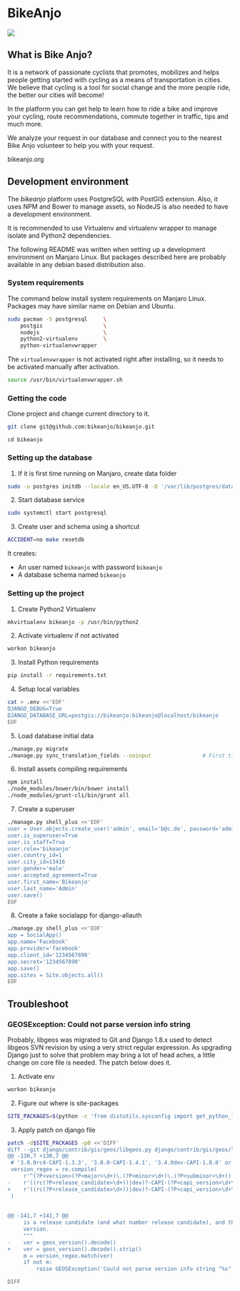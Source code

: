 # BikeAnjo

<img src=”https://drive.google.com/drive/u/0/folders/1GaCI_fZDvxBfJ5kMq-t70kSb-sbij1vn”>


## What is Bike Anjo?

It is a network of passionate cyclists that promotes, mobilizes and helps people getting started with cycling as a means of transportation in cities. We believe that cycling is a tool for social change and the more people ride, the better our cities will become!

In the platform you can get help to learn how to ride a bike and improve your cycling, route recommendations, commute together in traffic, tips and much more.

We analyze your request in our database and connect you to the nearest Bike Anjo volunteer to help you with your request.

bikeanjo.org


## Development environment

The *bikeanjo* platform uses PostgreSQL with PostGIS extension. Also, it uses
NPM and Bower to manage assets, so NodeJS is also needed to have a development
environment.

It is recommended to use Virtualenv and virtualenv wrapper to manage isolate and
Python2 dependencies.

The following README was written when setting up a development environment on
Manjaro Linux. But packages described here are probably available in any debian
based distribution also.

### System requirements

The command below install system requirements on Manjaro Linux. Packages may
have similar name on Debian and Ubuntu.

```sh
sudo pacman -S postgresql     \
    postgis                   \
    nodejs                    \
    python2-virtualenv        \
    python-virtualenvwrapper
```

The `virtualenvwrapper` is not activated right after installing, so it needs to
be activated manually after activation.

```sh
source /usr/bin/virtualenvwrapper.sh 
```


### Getting the code

Clone project and change current directory to it. 

```sh
git clone git@github.com:bikeanjo/bikeanjo.git
```

```
cd bikeanjo
```


### Setting up the database

1. If it is first time running on Manjaro, create data folder
```sh
sudo -u postgres initdb --locale en_US.UTF-8 -D '/var/lib/postgres/data'
```

2. Start database service
```sh
sudo systemctl start postgresql
```

3. Create user and schema using a shortcut
```sh
ACCIDENT=no make resetdb
```

It creates:

* An user named `bikeanjo` with password `bikeanjo`
* A database schema named `bikeanjo`


### Setting up the project


1. Create Python2 Virtualenv
```sh
mkvirtualenv bikeanjo -p /usr/bin/python2
```

2. Activate virtualenv if not activated
```sh
workon bikeanjo
```

3. Install Python requirements
```sh
pip install -r requirements.txt
```

4. Setup local variables
```sh
cat > .env <<'EOF'
DJANGO_DEBUG=True
DJANGO_DATABASE_URL=postgis://bikeanjo:bikeanjo@localhost/bikeanjo
EOF
```

5. Load database initial data
```sh
./manage.py migrate
./manage.py sync_translation_fields --noinput                # First time only!
```

6. Install assets compiling requirements
```sh
npm install
./node_modules/bower/bin/bower install
./node_modules/grunt-cli/bin/grunt all
```

7. Create a superuser
```sh
./manage.py shell_plus <<'EOF'
user = User.objects.create_user('admin', email='b@c.de', password='admin')
user.is_superuser=True
user.is_staff=True
user.role='bikeanjo'
user.country_id=1
user.city_id=13416
user.gender='male'
user.accepted_agreement=True
user.first_name='Bikeanjo'
user.last_name='Admin'
user.save()
EOF
```

8. Create a fake socialapp for django-allauth
```sh
./manage.py shell_plus <<'EOF'
app = SocialApp()
app.name='Facebook'
app.provider='facebook'
app.client_id='1234567890'
app.secret='1234567890'
app.save()
app.sites = Site.objects.all()
EOF
```



## Troubleshoot

### GEOSException: Could not parse version info string

Probably, libgeos was migrated to Git and Django 1.8.x used to detect libgeos
SVN revision by using a very strict regular expression. As upgrading Django just
to solve that problem may bring a lot of head aches, a little change on core
file is needed. The patch below does it.

1. Activate env
```sh
workon bikeanjo
```

2. Figure out where is site-packages
```sh
SITE_PACKAGES=$(python -c 'from distutils.sysconfig import get_python_lib; print(get_python_lib())')
```

3. Apply patch on django file
```sh
patch -d$SITE_PACKAGES -p0 <<'DIFF'
diff --git django/contrib/gis/geos/libgeos.py django/contrib/gis/geos/libgeos.py
@@ -130,7 +130,7 @@
 # '3.0.0rc4-CAPI-1.3.3', '3.0.0-CAPI-1.4.1', '3.4.0dev-CAPI-1.8.0' or '3.4.0dev-CAPI-1.8.0 r0'
 version_regex = re.compile(
     r'^(?P<version>(?P<major>\d+)\.(?P<minor>\d+)\.(?P<subminor>\d+))'
-    r'((rc(?P<release_candidate>\d+))|dev)?-CAPI-(?P<capi_version>\d+\.\d+\.\d+)( r\d+)?$'
+    r'((rc(?P<release_candidate>\d+))|dev)?-CAPI-(?P<capi_version>\d+\.\d+\.\d+)( \w+)?$'
 )
 
 
@@ -141,7 +141,7 @@
     is a release candidate (and what number release candidate), and the C API
     version.
     """
-    ver = geos_version().decode()
+    ver = geos_version().decode().strip()
     m = version_regex.match(ver)
     if not m:
         raise GEOSException('Could not parse version info string "%s"' % ver)

DIFF
```
